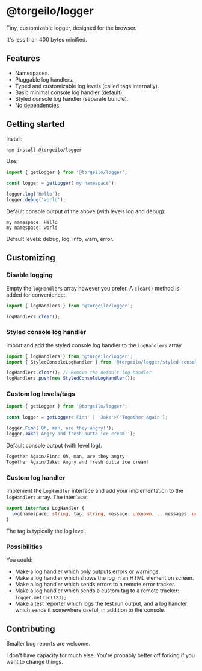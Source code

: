 # @torgeilo/logger

Tiny, customizable logger, designed for the browser.

It's less than 400 bytes minified.

## Features

- Namespaces.
- Pluggable log handlers.
- Typed and customizable log levels (called tags internally).
- Basic minimal console log handler (default).
- Styled console log handler (separate bundle).
- No dependencies.

## Getting started

Install:

```sh
npm install @torgeilo/logger
```

Use:

```ts
import { getLogger } from '@torgeilo/logger';

const logger = getLogger('my namespace');

logger.log('Hello');
logger.debug('world');
```

Default console output of the above (with levels log and debug):

```
my namespace: Hello
my namespace: world
```

Default levels: debug, log, info, warn, error.

## Customizing

### Disable logging

Empty the `logHandlers` array however you prefer. A `clear()` method is added for convenience:

```ts
import { logHandlers } from '@torgeilo/logger';

logHandlers.clear();
```

### Styled console log handler

Import and add the styled console log handler to the `logHandlers` array.

```ts
import { logHandlers } from '@torgeilo/logger';
import { StyledConsoleLogHandler } from '@torgeilo/logger/styled-console-log-handler.js';

logHandlers.clear(); // Remove the default log handler.
logHandlers.push(new StyledConsoleLogHandler());
```

### Custom log levels/tags

```ts
import { getLogger } from '@torgeilo/logger';

const logger = getLogger<'Finn' | 'Jake'>('Together Again');

logger.Finn('Oh, man, are they angry!');
logger.Jake('Angry and fresh outta ice cream!');
```

Default console output (with level log):

```ts
Together Again/Finn: Oh, man, are they angry!
Together Again/Jake: Angry and fresh outta ice cream!
```

### Custom log handler

Implement the `LogHandler` interface and add your implementation to the `logHandlers` array. The interface:

```ts
export interface LogHandler {
  log(namespace: string, tag: string, message: unknown, ...messages: unknown[]): void;
}
```

The tag is typically the log level.

### Possibilities

You could:

- Make a log handler which only outputs errors or warnings.
- Make a log handler which shows the log in an HTML element on screen.
- Make a log handler which sends errors to a remote error tracker.
- Make a log handler which sends a custom tag to a remote tracker: `logger.metric(123);`.
- Make a test reporter which logs the test run output, and a log handler which sends it somewhere useful, in addition to the console.

## Contributing

Smaller bug reports are welcome.

I don't have capacity for much else. You're probably better off forking if you want to change things.
